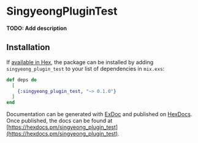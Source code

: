 # SingyeongPluginTest

**TODO: Add description**

## Installation

If [available in Hex](https://hex.pm/docs/publish), the package can be installed
by adding `singyeong_plugin_test` to your list of dependencies in `mix.exs`:

```elixir
def deps do
  [
    {:singyeong_plugin_test, "~> 0.1.0"}
  ]
end
```

Documentation can be generated with [ExDoc](https://github.com/elixir-lang/ex_doc)
and published on [HexDocs](https://hexdocs.pm). Once published, the docs can
be found at [https://hexdocs.pm/singyeong_plugin_test](https://hexdocs.pm/singyeong_plugin_test).

